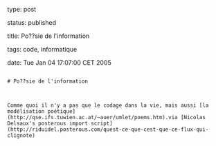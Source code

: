 type: post
status: published
title: Po??sie de l'information
tags: code, informatique
date: Tue Jan 04 17:07:00 CET 2005
~~~~~~
# Po??sie de l'information

Comme quoi il n'y a pas que le codage dans la vie, mais aussi [la modélisation poétique](http://qse.ifs.tuwien.ac.at/~auer/umlet/poems.htm).via [Nicolas Delsaux's posterous import script](http://riduidel.posterous.com/quest-ce-que-cest-que-ce-flux-qui-clignote)